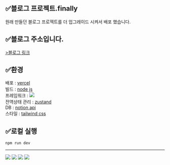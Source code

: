   
## ✅블로그 프로젝트.finally
원래 만들던 블로그 프로젝트를 더 업그레이드 시켜서 배포 했습니다.
  
## ✅블로그 주소입니다.
[>블로그 링크](https://finally-blog-n8jcmx0yu-paskals-projects-1991f502.vercel.app/)
  
## ✅환경
배포 : [vercel](https://vercel.com/)  
빌드 : [node js](https://nodejs.org/ko/about)  
프레임워크 : [<img src="https://img.shields.io/badge/-Next-transparent?logo=next.js&logoColor=white" margin="10px"/>](https://vercel.com/frameworks/nextjs?utm_source=next_site&utm_medium=showcase_redesign&utm_campaign=hero_cta)  
전역상태 관리 : [zustand](https://zustand.docs.pmnd.rs/getting-started/introduction)  
DB : [notion api](https://developers.notion.com/)  
스타일 : [tailwind css](https://tailwindcss.com/docs/installation/using-vite)  
  
## ✅로컬 실행
```npm run dev```
  
  
***
<img src="https://img.shields.io/badge/-Next-transparent?logo=next.js&logoColor=white" margin="10px"/> <img src="https://img.shields.io/badge/-Node-transparent?logo=node.js&logoColor=white" /> <img src="https://img.shields.io/badge/-vercel-transparent?logo=vercel&logoColor=white" /> <img src="https://img.shields.io/badge/-notion-transparent?logo=notion&logoColor=white" />
